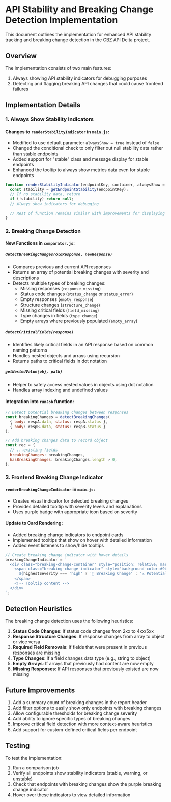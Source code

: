 # API Stability and Breaking Change Detection Implementation

This document outlines the implementation for enhanced API stability tracking and breaking change detection in the CBZ API Delta project.

## Overview

The implementation consists of two main features:
1. Always showing API stability indicators for debugging purposes
2. Detecting and flagging breaking API changes that could cause frontend failures

## Implementation Details

### 1. Always Show Stability Indicators

#### Changes to `renderStabilityIndicator` in `main.js`:

- Modified to use default parameter `alwaysShow = true` instead of `false`
- Changed the conditional check to only filter out null stability data rather than stable endpoints
- Added support for "stable" class and message display for stable endpoints
- Enhanced the tooltip to always show metrics data even for stable endpoints

```javascript
function renderStabilityIndicator(endpointKey, container, alwaysShow = true) {
  const stability = getEndpointStability(endpointKey);
  // If no stability data, return
  if (!stability) return null;
  // Always show indicators for debugging
  
  // Rest of function remains similar with improvements for displaying stable endpoints
}
```

### 2. Breaking Change Detection

#### New Functions in `comparator.js`:

##### `detectBreakingChanges(oldResponse, newResponse)`
- Compares previous and current API responses
- Returns an array of potential breaking changes with severity and descriptions
- Detects multiple types of breaking changes:
  - Missing responses (`response_missing`)
  - Status code changes (`status_change` or `status_error`)
  - Empty responses (`empty_response`)
  - Structure changes (`structure_change`)
  - Missing critical fields (`field_missing`)
  - Type changes in fields (`type_change`)
  - Empty arrays where previously populated (`empty_array`)

##### `detectCriticalFields(response)`
- Identifies likely critical fields in an API response based on common naming patterns
- Handles nested objects and arrays using recursion
- Returns paths to critical fields in dot notation

##### `getNestedValue(obj, path)`
- Helper to safely access nested values in objects using dot notation
- Handles array indexing and undefined values

#### Integration into `runJob` function:
```javascript
// Detect potential breaking changes between responses
const breakingChanges = detectBreakingChanges(
  { body: respA.data, status: respA.status }, 
  { body: respB.data, status: respB.status }
);

// Add breaking changes data to record object
const rec = {
  // ...existing fields
  breakingChanges: breakingChanges,
  hasBreakingChanges: breakingChanges.length > 0,
};
```

### 3. Frontend Breaking Change Indicator

#### `renderBreakingChangeIndicator` in `main.js`:
- Creates visual indicator for detected breaking changes
- Provides detailed tooltip with severity levels and explanations
- Uses purple badge with appropriate icon based on severity

#### Update to Card Rendering:
- Added breaking change indicators to endpoint cards
- Implemented tooltips that show on hover with detailed information
- Added event listeners to show/hide tooltips

```javascript
// Create breaking change indicator with hover details
breakingChangeIndicator = `
  <div class="breaking-change-container" style="position: relative; margin-left: 10px;">
    <span class="breaking-change-indicator" style="background-color:#9b59b6; color:white; padding:3px 8px; border-radius:4px; font-size:12px; cursor:help;">
      ${highestSeverity === 'high' ? '🚨 Breaking Change' : '⚠️ Potential Breaking Change'}
    </span>
    <!-- Tooltip content -->
  </div>
`;
```

## Detection Heuristics

The breaking change detection uses the following heuristics:

1. **Status Code Changes**: If status code changes from 2xx to 4xx/5xx
2. **Response Structure Changes**: If response changes from array to object or vice versa
3. **Required Field Removals**: If fields that were present in previous responses are missing
4. **Type Changes**: If a field changes data type (e.g., string to object)
5. **Empty Arrays**: If arrays that previously had content are now empty
6. **Missing Responses**: If API responses that previously existed are now missing

## Future Improvements

1. Add a summary count of breaking changes in the report header
2. Add filter options to easily show only endpoints with breaking changes
3. Allow configurable thresholds for breaking change severity
4. Add ability to ignore specific types of breaking changes
5. Improve critical field detection with more context-aware heuristics
6. Add support for custom-defined critical fields per endpoint

## Testing

To test the implementation:
1. Run a comparison job
2. Verify all endpoints show stability indicators (stable, warning, or unstable)
3. Check that endpoints with breaking changes show the purple breaking change indicator
4. Hover over these indicators to view detailed information
